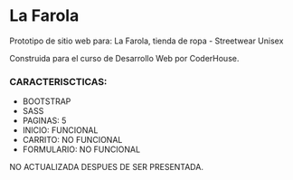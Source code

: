 # La Farola
Prototipo de sitio web para: La Farola, tienda de ropa - Streetwear Unisex

Construida para el curso de Desarrollo Web por CoderHouse.

### CARACTERISCTICAS:
- BOOTSTRAP
- SASS
- PAGINAS: 5
- INICIO: FUNCIONAL
- CARRITO: NO FUNCIONAL
- FORMULARIO: NO FUNCIONAL

NO ACTUALIZADA DESPUES DE SER PRESENTADA.
